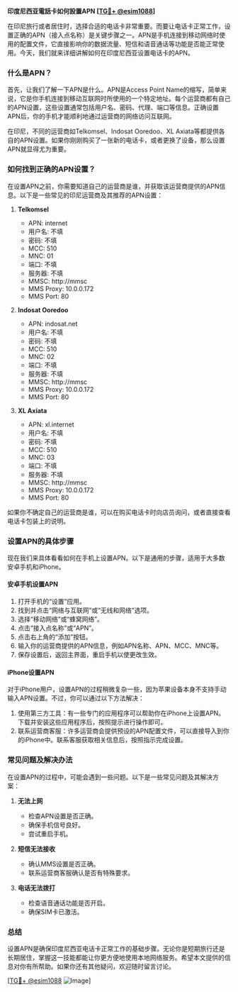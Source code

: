**印度尼西亚電話卡如何設置APN [[TG💪+ @esim1088](https://t.me/s/esim1088)]**

在印尼旅行或者居住时，选择合适的电话卡非常重要。而要让电话卡正常工作，设置正确的APN（接入点名称）是关键步骤之一。APN是手机连接到移动网络时使用的配置文件，它直接影响你的数据流量、短信和语音通话等功能是否能正常使用。今天，我们就来详细讲解如何在印度尼西亚设置电话卡的APN。

### 什么是APN？

首先，让我们了解一下APN是什么。APN是Access Point Name的缩写，简单来说，它是你手机连接到移动互联网时所使用的一个特定地址。每个运营商都有自己的APN设置，这些设置通常包括用户名、密码、代理、端口等信息。正确设置APN后，你的手机才能顺利地通过运营商的网络访问互联网。

在印尼，不同的运营商如Telkomsel、Indosat Ooredoo、XL Axiata等都提供各自的APN设置。如果你刚刚购买了一张新的电话卡，或者更换了设备，那么设置APN就显得尤为重要。

### 如何找到正确的APN设置？

在设置APN之前，你需要知道自己的运营商是谁，并获取该运营商提供的APN信息。以下是一些常见的印尼运营商及其推荐的APN设置：

1. **Telkomsel**
   - APN: internet
   - 用户名: 不填
   - 密码: 不填
   - MCC: 510
   - MNC: 01
   - 端口: 不填
   - 服务器: 不填
   - MMSC: http://mmsc
   - MMS Proxy: 10.0.0.172
   - MMS Port: 80

2. **Indosat Ooredoo**
   - APN: indosat.net
   - 用户名: 不填
   - 密码: 不填
   - MCC: 510
   - MNC: 02
   - 端口: 不填
   - 服务器: 不填
   - MMSC: http://mmsc
   - MMS Proxy: 10.0.0.172
   - MMS Port: 80

3. **XL Axiata**
   - APN: xl.internet
   - 用户名: 不填
   - 密码: 不填
   - MCC: 510
   - MNC: 03
   - 端口: 不填
   - 服务器: 不填
   - MMSC: http://mmsc
   - MMS Proxy: 10.0.0.172
   - MMS Port: 80

如果你不确定自己的运营商是谁，可以在购买电话卡时向店员询问，或者直接查看电话卡包装上的说明。

### 设置APN的具体步骤

现在我们来具体看看如何在手机上设置APN。以下是通用的步骤，适用于大多数安卓手机和iPhone。

#### 安卓手机设置APN

1. 打开手机的“设置”应用。
2. 找到并点击“网络与互联网”或“无线和网络”选项。
3. 选择“移动网络”或“蜂窝网络”。
4. 点击“接入点名称”或“APN”。
5. 点击右上角的“添加”按钮。
6. 输入你的运营商提供的APN信息，例如APN名称、APN、MCC、MNC等。
7. 保存设置后，返回主界面，重启手机以使更改生效。

#### iPhone设置APN

对于iPhone用户，设置APN的过程稍微复杂一些，因为苹果设备本身不支持手动输入APN设置。不过，你可以通过以下方法解决：

1. 使用第三方工具：有一些专门的应用程序可以帮助你在iPhone上设置APN。下载并安装这些应用程序后，按照提示进行操作即可。
2. 联系运营商客服：许多运营商会提供预设的APN配置文件，可以直接导入到你的iPhone中。联系客服获取相关信息后，按照指示完成设置。

### 常见问题及解决办法

在设置APN的过程中，可能会遇到一些问题。以下是一些常见问题及其解决方案：

1. **无法上网**
   - 检查APN设置是否正确。
   - 确保手机信号良好。
   - 尝试重启手机。

2. **短信无法接收**
   - 确认MMS设置是否正确。
   - 联系运营商客服确认是否有特殊要求。

3. **电话无法拨打**
   - 检查语音通话功能是否开启。
   - 确保SIM卡已激活。

### 总结

设置APN是确保印度尼西亚电话卡正常工作的基础步骤。无论你是短期旅行还是长期居住，掌握这一技能都能让你更方便地使用本地网络服务。希望本文提供的信息对你有所帮助。如果你还有其他疑问，欢迎随时留言讨论。

[[TG💪+ @esim1088](https://t.me/s/esim1088) ![Image](https://i.postimg.cc/4NQfJmqS/Snipaste-2025-05-13-00-14-12.png)]